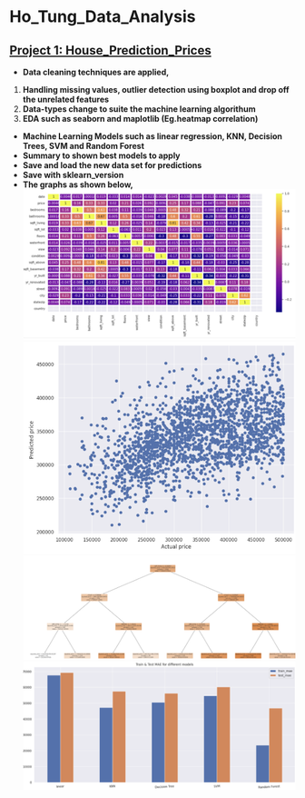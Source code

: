 # Ho_Tung_Data_Analysis

## [Project 1: House_Prediction_Prices]()
* **Data cleaning techniques are applied,**
1. **Handling missing values, outlier detection using boxplot and drop off the unrelated features**  
2. **Data-types change to suite the machine learning algorithum**
3. **EDA such as seaborn and maplotlib (Eg.heatmap correlation)**
* **Machine Learning Models such as linear regression, KNN, Decision Trees, SVM and Random Forest**
* **Summary to shown best models to apply**
* **Save and load the new data set for predictions**
* **Save with sklearn_version**
* **The graphs as shown below,**
![HeatMap](https://github.com/HoTung-Chen/HT_Analytics_Portfolio/blob/main/heatmap.PNG)
![Linear_Reg](https://github.com/HoTung-Chen/HT_Analytics_Portfolio/blob/HoTung-Chen-patch-2/Linear%20Regression.PNG)
![Decision Tree](https://github.com/HoTung-Chen/HT_Analytics_Portfolio/blob/HoTung-Chen-patch-2/tree.PNG)
![Result_Overview](https://github.com/HoTung-Chen/HT_Analytics_Portfolio/blob/HoTung-Chen-patch-2/Overview.PNG)
